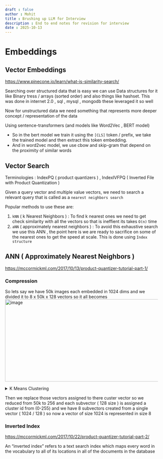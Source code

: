 ```yaml
---
draft : false
author : Mohit
title : Brushing up LLM for Interview
description : End to end notes for revision for interview
date : 2025-10-13
---
```



# Embeddings 

## Vector Embeddings 

https://www.pinecone.io/learn/what-is-similarity-search/ 

Searching over structured data that is easy we can use Data structures for it like Binary tress / arrays (sorted order) and also things like hashset. This was done in internet 2.0 , sql , mysql , mongodb these leveraged it so well

Now for unstructured data we need something that represents more deeper concept / representation of the data 

Using sentence-transformers (and models like Word2Vec , BERT model)
* So in the bert model we train it using the `[CLS]` token / prefix, we take the trained model and then extract this token embedding.
* And in word2vec model, we use cbow and skip-gram that depend on the proximity of similar words


## Vector Search 

Terminologies : IndexPQ ( product quantizers ) , IndexIVFPQ ( Inverted File with Product Quantization ) 

Given a query vector and multiple value vectors, we need to search a relevant query that is called as a `nearest neighbors search`

Popular methods to use these are: 
1. `kNN` ( k Nearest Neighbors ) : To find k nearest ones we need to get check similarity with all the vectors so that is ineffient its takes `O(n)` time  
2. `aNN` ( approximately nearest neighbors ) : To avoid this exhaustive search we use this ANN , the point here is we are ready to sacrifice on some of the nearest ones to get the speed at scale. This is done using `Index structure`

## ANN ( Approximately Nearest Neighbors ) 
https://mccormickml.com/2017/10/13/product-quantizer-tutorial-part-1/ 


### Compression
So lets say we have 50k images each embedded in 1024 dims and we divided it to 8 x 50k x 128 vectors so it all becomes 
<img width="567" height="270" alt="image" src="https://github.com/user-attachments/assets/db49f1f8-0a65-49d5-b521-e29b6151b0be" />

<details>
  <summary>K Means Clustering </summary>
  
  So in short , first we randomly initialise few centroids and then assign each vector its nearest centroid point then take the mean of assigned vector and change the centroid     vector. This is done repeatedly till they stop moving much 

  Q) What if one centroid has more vector assigned to it ? 
  A) We can keep a limit those anyways, once a vector is assigned a centroid and total assigned values to that centroid is less than (possible_vectors / no. of centroids) then     we will take it else discard it   
</details>

Then we replace those vectors assigned to there custer vector so we reduced from 50k to 256 and each subvector ( 128 size ) is assigned a cluster id from (0-255) and we have 8 subvectors created from a single vector ( 1024 / 128 ) so now a vector of size 1024 is represented in size 8  
 
   
### Inverted Index
https://mccormickml.com/2017/10/22/product-quantizer-tutorial-part-2/

An “inverted index” refers to a text search index which maps every word in the vocabulary to all of its locations in all of the documents in the database

